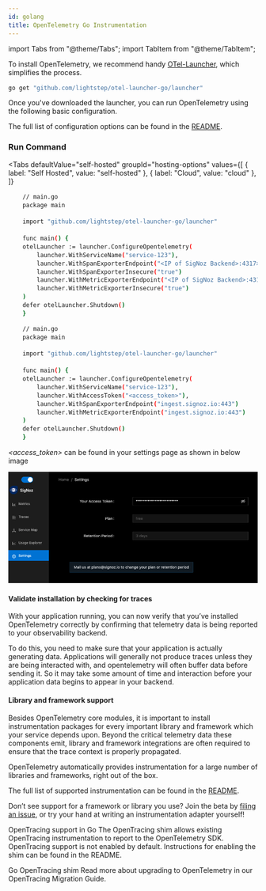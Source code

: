 ```yaml
---
id: golang
title: OpenTelemetry Go Instrumentation
---
```


import Tabs from "@theme/Tabs";
import TabItem from "@theme/TabItem";


To install OpenTelemetry, we recommend handy [OTel-Launcher](https://github.com/lightstep/otel-launcher-go), which simplifies the process.
```bash
go get "github.com/lightstep/otel-launcher-go/launcher"
```
Once you've downloaded the launcher, you can run OpenTelemetry using the following basic configuration.

The full list of configuration options can be found in the [README](https://github.com/lightstep/otel-launcher-go).

### Run Command

<Tabs
  defaultValue="self-hosted"
  groupId="hosting-options"
  values={[
    { label: "Self Hosted", value: "self-hosted" },
    { label: "Cloud", value: "cloud" },
  ]}
>
<TabItem value="self-hosted">

```bash
    // main.go
    package main

    import "github.com/lightstep/otel-launcher-go/launcher"

    func main() {
    otelLauncher := launcher.ConfigureOpentelemetry(
        launcher.WithServiceName("service-123"),
        launcher.WithSpanExporterEndpoint("<IP of SigNoz Backend>:4317>")
        launcher.WithSpanExporterInsecure("true")
        launcher.WithMetricExporterEndpoint("<IP of SigNoz Backend>:4317>")
        launcher.WithMetricExporterInsecure("true")
    )
    defer otelLauncher.Shutdown()
    }
```
</TabItem>
<TabItem value="cloud">

```bash
    // main.go
    package main

    import "github.com/lightstep/otel-launcher-go/launcher"

    func main() {
    otelLauncher := launcher.ConfigureOpentelemetry(
        launcher.WithServiceName("service-123"),
        launcher.WithAccessToken("<access_token>"),
        launcher.WithSpanExporterEndpoint("ingest.signoz.io:443")
        launcher.WithMetricExporterEndpoint("ingest.signoz.io:443")
    )
    defer otelLauncher.Shutdown()
    }
``` 

*<access_token>* can be found in your settings page as shown in below image

![access_token_settings_page](../../static/img/access_token_settings_page.png)
</TabItem>
</Tabs>

#### Validate installation by checking for traces
With your application running, you can now verify that you’ve installed OpenTelemetry correctly by confirming that telemetry data is being reported to your observability backend.

To do this, you need to make sure that your application is actually generating data. Applications will generally not produce traces unless they are being interacted with, and opentelemetry will often buffer data before sending it. So it may take some amount of time and interaction before your application data begins to appear in your backend.


#### Library and framework support
Besides OpenTelemetry core modules, it is important to install instrumentation packages for every important library and framework which your service depends upon. Beyond the critical telemetry data these components emit, library and framework integrations are often required to ensure that the trace context is properly propagated.

OpenTelemetry automatically provides instrumentation for a large number of libraries and frameworks, right out of the box.

The full list of supported instrumentation can be found in the [README](https://github.com/open-telemetry/opentelemetry-go-contrib/tree/master/instrumentation).

Don’t see support for a framework or library you use? Join the beta by [filing an issue](https://github.com/open-telemetry/opentelemetry-go-contrib/issues), or try your hand at writing an instrumentation adapter yourself!

OpenTracing support in Go
The OpenTracing shim allows existing OpenTracing instrumentation to report to the OpenTelemetry SDK. OpenTracing support is not enabled by default. Instructions for enabling the shim can be found in the README.

Go OpenTracing shim
Read more about upgrading to OpenTelemetry in our OpenTracing Migration Guide.